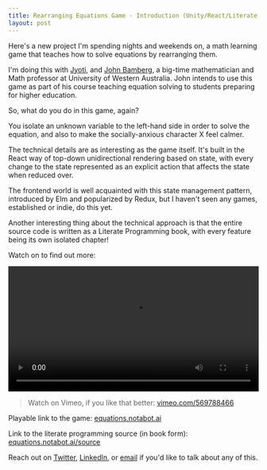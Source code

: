 ```yaml
---
title: Rearranging Equations Game - Introduction (Unity/React/Literate programming)
layout: post
---
```


Here's a new project I'm spending nights and weekends on, a math learning game
that teaches how to solve equations by rearranging them.

I'm doing this with [Jyoti](https://twitter.com/methodiva), and [John
Bamberg](https://johnbamberg.github.io/), a big-time mathematician and Math
professor at University of Western Australia. John intends to use this game as
part of his course teaching equation solving to students preparing for higher
education.

So, what do you do in this game, again?

You isolate an unknown variable to the left-hand side in order to solve the
equation, and also to make the socially-anxious character X feel calmer.

The technical details are as interesting as the game itself. It's built in the
React way of top-down unidirectional rendering based on state, with every
change to the state represented as an explicit action that affects the state
when reduced over.

The frontend world is well acquainted with this state management pattern,
introduced by Elm and popularized by Redux, but I haven't seen any games,
established or indie, do this yet.

Another interesting thing about the technical approach is that the entire
source code is written as a Literate Programming book, with every feature being
its own isolated chapter!

Watch on to find out more:

<video autoplay loop controls width="100%">
  <source src="{{ site.baseurl }}{{ site.publicurl }}/rearranging-equations/01-introduction.mp4" type="video/mp4">
  Watch a video <a href="{{ site.baseurl }}{{ site.publicurl }}/rearranging-equations/01-introduction.mp4">here</a>
</video>

> Watch on Vimeo, if you like that better:
  [vimeo.com/569788466](https://vimeo.com/569788466)

Playable link to the game: [equations.notabot.ai](https://equations.notabot.ai)

Link to the literate programming source (in book form):
[equations.notabot.ai/source](https://equations.notabot.ai/source)

Reach out on [Twitter](https://twitter.com/asyncanup),
[LinkedIn](https://linkedin.com/in/anupbishnoi), or
[email](mailto:pixelsallover@gmail.com) if you'd like to talk about any of
this.

